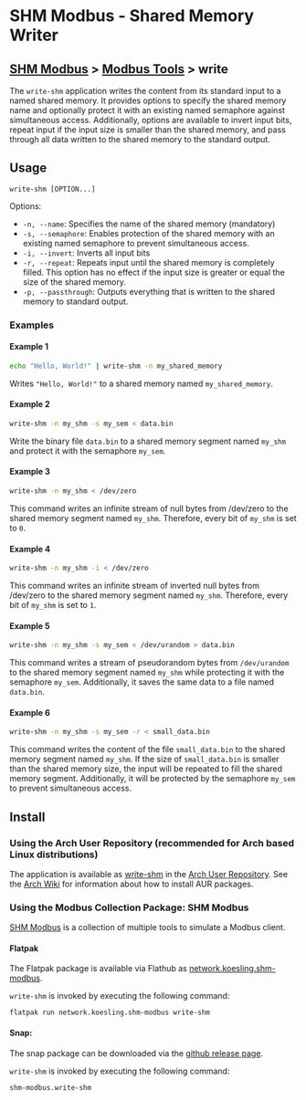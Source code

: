 # SHM Modbus - Shared Memory Writer

[SHM Modbus](../../index.md) > [Modbus Tools](../index.md) > write
---

The ```write-shm``` application writes the content from its standard input to a named shared memory.
It provides options to specify the shared memory name and optionally protect it with an existing named semaphore against simultaneous access.
Additionally, options are available to invert input bits, repeat input if the input size is smaller than the shared memory, and pass through all data written to the shared memory to the standard output.

## Usage

```text
write-shm [OPTION...]
```

Options:

- ```-n, --name```: Specifies the name of the shared memory (mandatory)
- ```-s, --semaphore```: Enables protection of the shared memory with an existing named semaphore to prevent simultaneous access.
- ```-i, --invert```: Inverts all input bits
- ```-r, --repeat```: Repeats input until the shared memory is completely filled.
    This option has no effect if the input size is greater or equal the size of the shared memory. 
- ```-p, --passthrough```: Outputs everything that is written to the shared memory to standard output.


### Examples

#### Example 1
```bash
echo "Hello, World!" | write-shm -n my_shared_memory
```

Writes ```"Hello, World!"``` to a shared memory named ```my_shared_memory```.

#### Example 2
```bash
write-shm -n my_shm -s my_sem < data.bin
```

Write the binary file ```data.bin``` to a shared memory segment named ```my_shm``` and protect it with the semaphore ```my_sem```.

#### Example 3
```bash
write-shm -n my_shm < /dev/zero
```

This command writes an infinite stream of null bytes from /dev/zero to the shared memory segment named ```my_shm```.
Therefore, every bit of ```my_shm``` is set to ```0```.

#### Example 4
```bash
write-shm -n my_shm -i < /dev/zero
```

This command writes an infinite stream of inverted null bytes from /dev/zero to the shared memory segment named ```my_shm```.
Therefore, every bit of ```my_shm``` is set to ```1```.


#### Example 5
```bash
write-shm -n my_shm -s my_sem < /dev/urandom > data.bin
```

This command writes a stream of pseudorandom bytes from ```/dev/urandom``` to the shared memory segment named ```my_shm``` while protecting it with the semaphore ```my_sem```.
Additionally, it saves the same data to a file named ```data.bin```.

#### Example 6
```bash
write-shm -n my_shm -s my_sem -r < small_data.bin
```

This command writes the content of the file ```small_data.bin``` to the shared memory segment named ```my_shm```.
If the size of ```small_data.bin``` is smaller than the shared memory size, the input will be repeated to fill the shared memory segment.
Additionally, it will be protected by the semaphore ```my_sem``` to prevent simultaneous access.

## Install

### Using the Arch User Repository (recommended for Arch based Linux distributions)

The application is available as [write-shm](https://aur.archlinux.org/packages/write-shm) in the [Arch User Repository](https://aur.archlinux.org/).
See the [Arch Wiki](https://wiki.archlinux.org/title/Arch_User_Repository) for information about how to install AUR packages.

### Using the Modbus Collection Package: SHM Modbus

[SHM Modbus](https://nikolask-source.github.io/SHM_Modbus/) is a collection of multiple tools to simulate a Modbus client.

#### Flatpak

The Flatpak package is available via Flathub as [network.koesling.shm-modbus](https://flathub.org/apps/network.koesling.shm-modbus).

```write-shm``` is invoked by executing the following command:

```
flatpak run network.koesling.shm-modbus write-shm
```

#### Snap:

The snap package can be downloaded via the [github release page](https://github.com/SHMModbus/SHM_Modbus/releases).

```write-shm``` is invoked by executing the following command:

```
shm-modbus.write-shm
```
